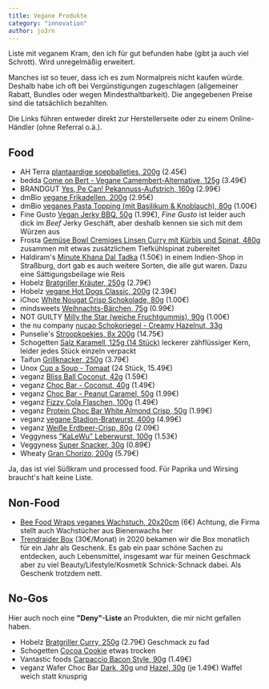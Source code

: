 ```yaml
---
title: Vegane Produkte
category: "innovation"
author: jo3rn
---
```


Liste mit veganem Kram, den ich für gut befunden habe (gibt ja auch viel Schrott). Wird unregelmäßig erweitert.

Manches ist so teuer, dass ich es zum Normalpreis nicht kaufen würde. Deshalb habe ich oft bei Vergünstigungen zugeschlagen (allgemeiner Rabatt, Bundles oder wegen Mindesthaltbarkeit). Die angegebenen Preise sind die tatsächlich bezahlten.

Die Links führen entweder direkt zur Herstellerseite oder zu einem Online-Händler (ohne Referral o.ä.).

## Food

- AH Terra [plantaardige soepballetjes, 200g](https://dutchshopper.com/en/products/terra-plantaardige-soepballetjes-1) (2.45€)
- bedda [Come on Bert - Vegane Camembert-Alternative, 125g](https://bedda-world.com/produkte/bedda-veganer-weichkaese/come-on-bert/) (3.49€)
- BRANDGUT [Yes, Pe Can! Pekannuss-Aufstrich, 160g](https://www.brandgut.net/produkt/yes-pe-can/) (2.99€)
- dmBio [vegane Frikadellen, 200g](https://www.dm.de/dmbio-vegane-frikadellen-p4066447046168.html) (2.95€)
- dmBio [veganes Pasta Topping (mit Basilikum & Knoblauch), 80g](https://www.dm.de/dmbio-veganes-pasta-topping-mit-basilikum-und-knoblauch-p4066447315530.html) (1.00€)
- Fine Gusto [Vegan Jerky BBQ, 50g](https://kokku-online.de/fine-gusto-nature-vegan-jerky-bbq/) (1.99€), _Fine Gusto_ ist leider auch dick im _Beef_ Jerky Geschäft, aber deshalb kennen sie sich mit dem Würzen aus
- Frosta [Gemüse Bowl Cremiges Linsen Curry mit Kürbis und Spinat, 480g](https://www.frosta.de/produkte/tiefkuehlgemuese/gemuese-bowl-cremiges-linsen-curry-mit-kuerbis-und-spinat/)
  zusammen mit etwas zusätzlichem Tiefkühlspinat zubereitet
- Haldiram's [Minute Khana Dal Tadka](https://www.haldirams.com/dal-tadka-1454.html) (1.50€) in einem Indien-Shop in Straßburg, dort gab es auch weitere Sorten, die alle gut waren. Dazu eine Sättigungsbeilage wie Reis
- Hobelz [Bratgriller Kräuter, 250g](https://kokku-online.de/hobelz-veggie-world-bratgriller-kraeuter/) (2.79€)
- Hobelz [vegane Hot Dogs Classic, 200g](https://kokku-online.de/hobelz-veggie-world-vegane-hot-dogs-classic/) (2.39€)
- iChoc [White Nougat Crisp Schokolade, 80g](https://ichoc.de/vegane-schokoladen/white-nougat-crisp/) (1.00€)
- mindsweets [Weihnachts-Bärchen, 75g](https://www.mindsweets.de/75g-Weihnachts-Baerchen-verschiedene-Motive-WeB-Haus) (0.99€)
- NOT GUILTY [Milly the Star (weiche Fruchtgummis), 90g](https://notguilty-sweetrevolution.com/de/shop/our-sweets/milly-the-star/) (1.00€)
- the nu company [nucao Schokoriegel - Creamy Hazelnut, 33g](https://www.the-nu-company.com/products/nucao-single-creamy-hazelnut-organic-box-of-12-x-33g)
- Punselie's [Stroopkoekjes, 8x 200g](https://www.punseliewebshop.nl/en/8-stuks-200-grs-tray-punseliekoekjes.html) (14.75€)
- Schogetten [Salz Karamell, 125g (14 Stück)](https://www.schogetten.de/produkte/vegan/salz-karamell-vegan/) leckerer zähflüssiger Kern, leider jedes Stück einzeln verpackt
- Taifun [Grillknacker, 250g](https://www.taifun-tofu.de/de/produkte/tofu-wuerstchen-grillknacker) (3.79€)
- Unox [Cup a Soup - Tomaat](https://www.holland-shop.com/p/cup-a-soup-tomaat-tomatensuppe-24-packungen-a-165-ml-by-unox) (24 Stück, 15.49€)
- veganz [Bliss Ball Coconut, 42g](https://veganz.de/produkt/bio-veganz-bliss-ball-coconut/) (1.59€)
- veganz [Choc Bar - Coconut, 40g](https://veganz.de/produkt/veganz-choc-bar-coconut-40g/) (1.49€)
- veganz [Choc Bar - Peanut Caramel, 50g](https://veganz.de/produkt/bio-veganz-choc-bar-peanut-caramel/) (1.99€)
- veganz [Fizzy Cola Flaschen, 100g](https://veganz.de/produkt/veganz-fizzy-cola/) (1.49€)
- veganz [Protein Choc Bar White Almond Crisp, 50g](https://shop.veganz.de/products/organic-vegan-protein-choc-bar-white-almond-crisp-50g) (1.99€)
- veganz [vegane Stadion-Bratwurst, 400g](https://veganz.de/produkt/vegane-stadion-bratwurst/) (4.99€)
- veganz [Weiße Erdbeer-Crisp, 80g](https://veganz.de/produkt/bio-veganz-weisse-rice-choc-erdbeer-crisp/) (2.09€)
- Veggyness ["KaLeWu" Leberwurst, 100g](https://www.veggyness.de/portfolio/leberwurst-vegane-kalewu/) (1.53€)
- Veggyness [Super Snacker, 30g](https://www.veggyness.de/portfolio/vegane-super-snacker/) (0.89€)
- Wheaty [Gran Chorizo, 200g](https://www.wheaty.de/produkt/vegane-aufschnittrolle-gran-chorizo/) (5.79€)

Ja, das ist viel Süßkram und processed food. Für Paprika und Wirsing braucht's halt keine Liste.

## Non-Food

- [Bee Food Wraps veganes Wachstuch, 20x20cm](https://daheeme.com/Veganes-Wachstuch-S-Streifenmuster/J-1-004) (6€)
  Achtung, die Firma stellt auch Wachstücher aus Bienenwachs her
- [Trendraider Box](https://trendraider.de/) (30€/Monat)
  in 2020 bekamen wir die Box monatlich für ein Jahr als Geschenk. Es gab ein paar schöne Sachen zu entdecken, auch Lebensmittel, insgesamt war für meinen Geschmack aber zu viel Beauty/Lifestyle/Kosmetik Schnick-Schnack dabei. Als Geschenk trotzdem nett.

## No-Gos

Hier auch noch eine **"Deny"-Liste** an Produkten, die mir nicht gefallen haben.

- Hobelz [Bratgriller Curry, 250g](https://kokku-online.de/hobelz-veggie-world-bratgriller-curry/) (2.79€)
  Geschmack zu fad
- Schogetten [Cocoa Cookie](https://www.schogetten.de/produkte/vegan/cocoa-cookie-vegan/)
  etwas trocken
- Vantastic foods [Carpaccio Bacon Style, 90g](https://www.vegan-total.de/de/lebensmittel/brotbelaege/vantastic-foods-carpaccio-bacon-style-90g) (1.49€)
- veganz Wafer Choc Bar [Dark, 30g](https://veganz.de/produkt/bio-veganz-wafer-choc-bar-dark/) und [Hazel, 30g](https://veganz.de/produkt/bio-veganz-wafer-choc-bar-hazel/) (je 1.49€)
  Waffel weich statt knusprig
